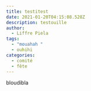 ```yaml
---
title: testitest
date: 2021-01-20T04:15:08.528Z
description: testouille
author:
  - Liffre Piela
tags:
  - "mouahah "
  - ouhihi
categories:
  - comité
  - fête
---
```

bloudibla